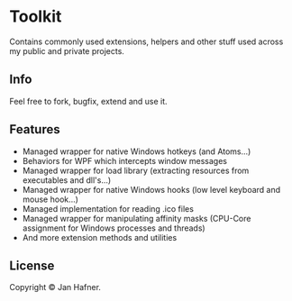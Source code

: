 # Toolkit

Contains commonly used extensions, helpers and other stuff used across my public and private projects.

## Info

Feel free to fork, bugfix, extend and use it.

## Features

+ Managed wrapper for native Windows hotkeys (and Atoms...)
+ Behaviors for WPF which intercepts window messages
+ Managed wrapper for load library (extracting resources from executables and dll's...)
+ Managed wrapper for native Windows hooks (low level keyboard and mouse hook...)
+ Managed implementation for reading .ico files
+ Managed wrapper for manipulating affinity masks (CPU-Core assignment for Windows processes and threads)
+ And more extension methods and utilities

## License

Copyright &copy; Jan Hafner.